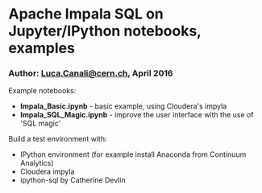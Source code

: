 # Apache Impala SQL on Jupyter/IPython notebooks, examples
### Author: Luca.Canali@cern.ch, April 2016


Example notebooks:
- **Impala_Basic.ipynb** - basic example, using Cloudera's impyla 
- **Impala_SQL_Magic.ipynb** - improve the user interface with the use of 'SQL magic'


Build a test environment with:
- IPython environment (for example install Anaconda from Continuum Analytics)
- Cloudera impyla
- ipython-sql by Catherine Devlin


